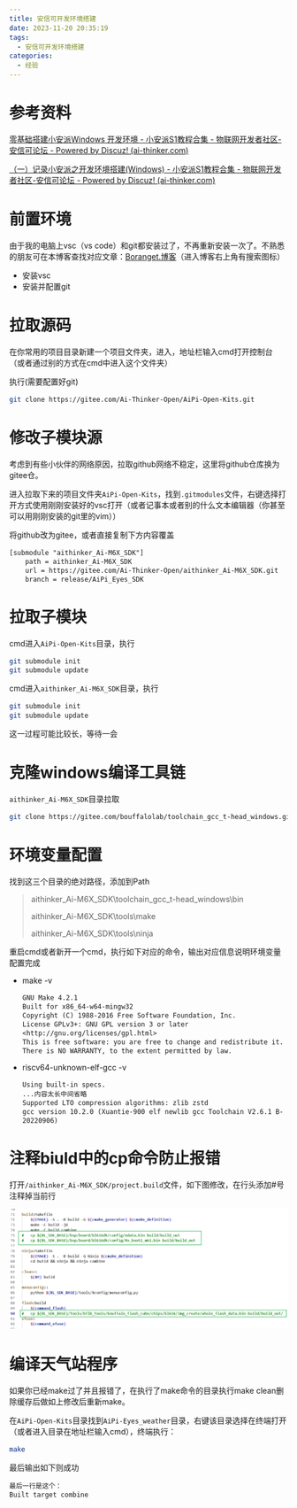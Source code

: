 ```yaml
---
title: 安信可开发环境搭建
date: 2023-11-20 20:35:19
tags:
  - 安信可开发环境搭建
categories:
  - 经验
---
```


# 参考资料

[零基础搭建小安派Windows 开发环境 - 小安派S1教程合集 - 物联网开发者社区-安信可论坛 - Powered by Discuz! (ai-thinker.com)](http://bbs.ai-thinker.com/forum.php?mod=viewthread&tid=282&extra=page%3D2&_dsign=7fea3002)

[（一）记录小安派之开发环境搭建(Windows) - 小安派S1教程合集 - 物联网开发者社区-安信可论坛 - Powered by Discuz! (ai-thinker.com)](http://bbs.ai-thinker.com/forum.php?mod=viewthread&tid=520&extra=&page=1&_dsign=c402de45)

# 前置环境

由于我的电脑上vsc（vs code）和git都安装过了，不再重新安装一次了。不熟悉的朋友可在本博客查找对应文章：[Boranget.博客](https://boranget.github.io/)（进入博客右上角有搜索图标）

- 安装vsc
- 安装并配置git

# 拉取源码

在你常用的项目目录新建一个项目文件夹，进入，地址栏输入cmd打开控制台（或者通过别的方式在cmd中进入这个文件夹）

执行(需要配置好git)

```bash
git clone https://gitee.com/Ai-Thinker-Open/AiPi-Open-Kits.git
```

# 修改子模块源

考虑到有些小伙伴的网络原因，拉取github网络不稳定，这里将github仓库换为gitee仓。

进入拉取下来的项目文件夹`AiPi-Open-Kits`，找到`.gitmodules`文件，右键选择打开方式使用刚刚安装好的vsc打开（或者记事本或者别的什么文本编辑器（你甚至可以用刚刚安装的git里的vim））

将github改为gitee，或者直接复制下方内容覆盖

```
[submodule "aithinker_Ai-M6X_SDK"]
	path = aithinker_Ai-M6X_SDK
	url = https://gitee.com/Ai-Thinker-Open/aithinker_Ai-M6X_SDK.git
	branch = release/AiPi_Eyes_SDK
```

# 拉取子模块

cmd进入`AiPi-Open-Kits`目录，执行

```bash
git submodule init
git submodule update
```

cmd进入`aithinker_Ai-M6X_SDK`目录，执行

```bash
git submodule init
git submodule update
```

这一过程可能比较长，等待一会

# 克隆windows编译工具链

`aithinker_Ai-M6X_SDK`目录拉取

```bash
git clone https://gitee.com/bouffalolab/toolchain_gcc_t-head_windows.git
```

# 环境变量配置

找到这三个目录的绝对路径，添加到Path

> aithinker_Ai-M6X_SDK\toolchain_gcc_t-head_windows\bin 
>
> aithinker_Ai-M6X_SDK\tools\make 
>
> aithinker_Ai-M6X_SDK\tools\ninja

重启cmd或者新开一个cmd，执行如下对应的命令，输出对应信息说明环境变量配置完成

- make -v

  ```
  GNU Make 4.2.1
  Built for x86_64-w64-mingw32
  Copyright (C) 1988-2016 Free Software Foundation, Inc.
  License GPLv3+: GNU GPL version 3 or later <http://gnu.org/licenses/gpl.html>
  This is free software: you are free to change and redistribute it.
  There is NO WARRANTY, to the extent permitted by law.
  ```

- riscv64-unknown-elf-gcc -v

  ```
  Using built-in specs.
  ...内容太长中间省略
  Supported LTO compression algorithms: zlib zstd
  gcc version 10.2.0 (Xuantie-900 elf newlib gcc Toolchain V2.6.1 B-20220906)
  ```

# 注释biuld中的cp命令防止报错

打开`/aithinker_Ai-M6X_SDK/project.build`文件，如下图修改，在行头添加#号注释掉当前行

![image-20231120211901902](安信可开发环境搭建/image-20231120211901902.png)

# 编译天气站程序

如果你已经make过了并且报错了，在执行了make命令的目录执行make clean删除缓存后做如上修改后重新make。

在`AiPi-Open-Kits`目录找到`AiPi-Eyes_weather`目录，右键该目录选择在终端打开（或者进入目录在地址栏输入cmd），终端执行：

```bash
make
```

最后输出如下则成功

```
最后一行是这个：
Built target combine
```



